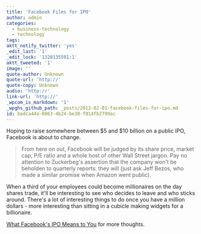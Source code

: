```yaml
---
title: 'Facebook Files for IPO'
author: admin
categories:
  - business-technology
  - technology
tags: 
aktt_notify_twitter: 'yes'
_edit_last: '1'
_edit_lock: '1328135591:1'
aktt_tweeted: '1'
image: ''
quote-author: Unknown
quote-url: 'http://'
quote-copy: Unknown
audio: 'http://'
link-url: 'http://'
_wpcom_is_markdown: '1'
_wpghs_github_path: _posts/2012-02-01-facebook-files-for-ipo.md
id: badca44a-0863-4b24-be30-f014fb2799ac
---
```

<p>Hoping to raise somewhere between $5 and $10 billion on a public IPO, Facebook is about to change.</p>
<blockquote><p>
  From here on out, Facebook will be judged by its share price, market cap, P/E ratio and a whole host of other Wall Street jargon. Pay no attention to Zuckerbeg's assertion that the company won't be beholden to quarterly reports: they will (just ask Jeff Bezos, who made a similar promise when Amazon went public).
</p></blockquote>
<p>When a third of your employees could become millionaires on the day shares trade, it'll be interesting to see who decides to leave and who sticks around. There's a lot of interesting things to do once you have a million dollars - more interesting than sitting in a cubicle making widgets for a billionaire.</p>
<p><a href="http://www.readwriteweb.com/archives/what_facebooks_ipo_means_to_you.php">What Facebook's IPO Means to You</a> for more thoughts.</p>
